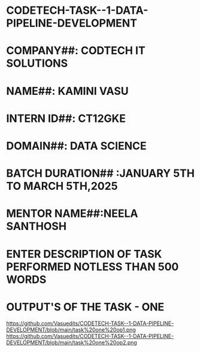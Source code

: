 # CODETECH-TASK--1-DATA-PIPELINE-DEVELOPMENT

# COMPANY##: CODTECH IT SOLUTIONS
# NAME##: KAMINI VASU
# INTERN ID##: CT12GKE
# DOMAIN##: DATA SCIENCE
# BATCH DURATION## :JANUARY 5TH TO MARCH 5TH,2025
# MENTOR NAME##:NEELA SANTHOSH
# ENTER DESCRIPTION OF TASK PERFORMED NOTLESS THAN 500 WORDS
# OUTPUT'S OF THE TASK - ONE

https://github.com/Vasuedits/CODETECH-TASK--1-DATA-PIPELINE-DEVELOPMENT/blob/main/task%20one%20op1.png
https://github.com/Vasuedits/CODETECH-TASK--1-DATA-PIPELINE-DEVELOPMENT/blob/main/task%20one%20op2.png
